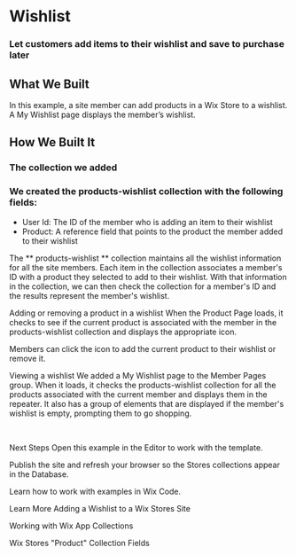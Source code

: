 # Wishlist
### Let customers add items to their wishlist and save to purchase later

## What We Built
In this example, a site member can add products in a Wix Store to a wishlist. A My Wishlist page displays the member’s wishlist.

## How We Built It
### The collection we added
### We created the products-wishlist​ collection with the following fields:
* User Id: The ID of the member who is adding an item to their wishlist
* Product: A reference field that points to the product the member added to their wishlist

The ** products-wishlist ** collection maintains all the wishlist information for all the site members. Each item in the collection associates a member's ID with a product they selected to add to their wishlist. With that information in the collection, we can then check the collection for a member's ID and the results represent the member's wishlist.

 

Adding or removing a product in a wishlist
When the Product Page loads, it checks to see if the current product is associated with the member in the products-wishlist collection and displays the appropriate icon.

 

Members can click the icon to add the current product to their wishlist or remove it.

 

Viewing a wishlist
We added a My Wishlist page to the Member Pages group. When it loads, it checks the products-wishlist collection for all the products associated with the current member and displays them in the repeater. It also has a group of elements that are displayed if the member's wishlist is empty, prompting them to go shopping.

​

Next Steps
Open this example in the Editor to work with the template.

Publish the site and refresh your browser so the Stores collections appear in the Database.

Learn how to work with examples in Wix Code.

Learn More
Adding a Wishlist to a Wix Stores Site

Working with Wix App Collections

Wix Stores "Product" Collection Fields
